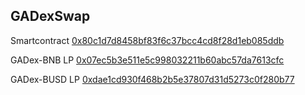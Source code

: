 ## GADexSwap

Smartcontract [0x80c1d7d8458bf83f6c37bcc4cd8f28d1eb085ddb](https://bscscan.com/token/0x80c1d7d8458bf83f6c37bcc4cd8f28d1eb085ddb)

GADex-BNB LP [0x07ec5b3e511e5c998032211b60abc57da7613cfc](https://bscscan.com/address/0x07ec5b3e511e5c998032211b60abc57da7613cfc)

GADex-BUSD LP [0xdae1cd930f468b2b5e37807d31d5273c0f280b77](https://bscscan.com/address/0xdae1cd930f468b2b5e37807d31d5273c0f280b77)

